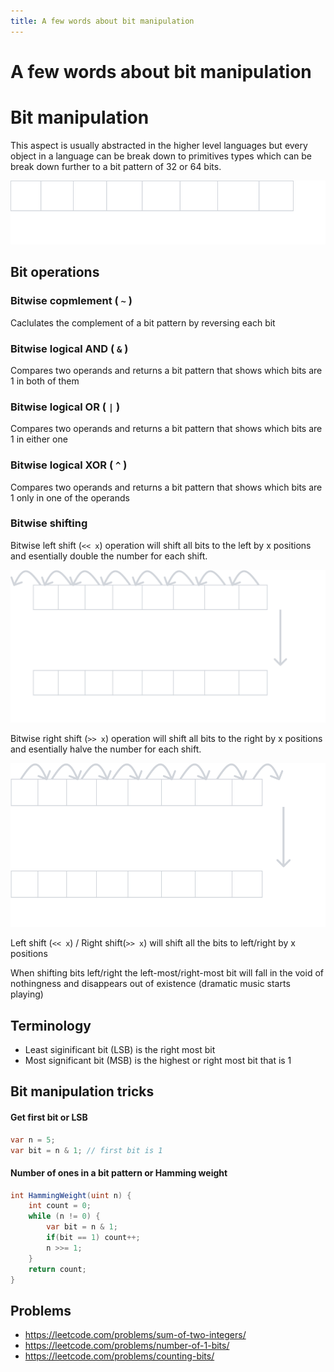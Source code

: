 ```yaml
---
title: A few words about bit manipulation
---
```


# A few words about bit manipulation

# Bit manipulation
This aspect is usually abstracted in the higher level languages but every object in a language can be break down to primitives types which can be break down further to a bit pattern of 32 or 64 bits.

![image](/bits.svg)

## Bit operations

### Bitwise copmlement ( `~` )
Caclulates the complement of a bit pattern by reversing each bit

### Bitwise logical AND ( `&` )
Compares two operands and returns a bit pattern that shows which bits are 1 in both of them

### Bitwise logical OR ( `|` )
Compares two operands and returns a bit pattern that shows which bits are 1 in either one

### Bitwise logical XOR ( `^` )
Compares two operands and returns a bit pattern that shows which bits are 1 only in one of the operands

### Bitwise shifting

Bitwise left shift (`<< x`) operation will shift all bits to the left by x positions and esentially double the number for each shift.

![image](/left-shift.svg)


Bitwise right shift (`>> x`) operation will shift all bits to the right by x positions and esentially halve the number for each shift.

![image](/right-shift.svg)

Left shift (`<< x`) / Right shift(`>> x`) will shift all the bits to left/right by x positions

When shifting bits left/right the left-most/right-most bit will fall in the void of nothingness and disappears out of existence (dramatic music starts playing)

## Terminology

- Least siginificant bit (LSB) is the right most bit
- Most significant bit (MSB) is the highest or right most bit that is 1

## Bit manipulation tricks

#### Get first bit or LSB
```cs
var n = 5;
var bit = n & 1; // first bit is 1
```

#### Number of ones in a bit pattern or Hamming weight 
```cs
int HammingWeight(uint n) {
    int count = 0;
    while (n != 0) {
        var bit = n & 1;
        if(bit == 1) count++;
        n >>= 1;
    }
    return count;        
}
```

## Problems
- https://leetcode.com/problems/sum-of-two-integers/
- https://leetcode.com/problems/number-of-1-bits/
- https://leetcode.com/problems/counting-bits/